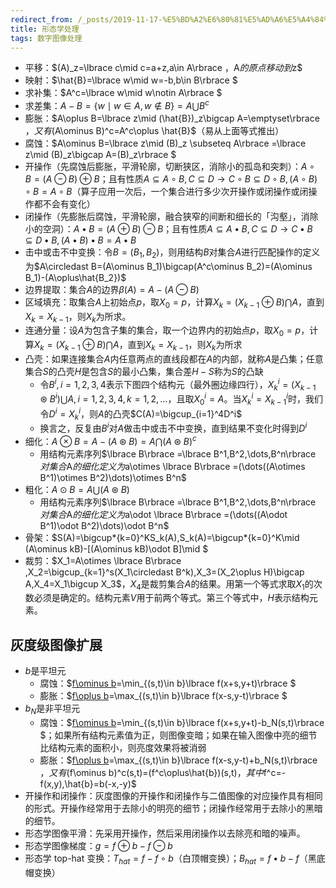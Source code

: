 ```yaml
---
redirect_from: /_posts/2019-11-17-%E5%BD%A2%E6%80%81%E5%AD%A6%E5%A4%84%E7%90%86/
title: 形态学处理
tags: 数字图像处理
---
```


- 平移：$(A)_z=\lbrace c\mid c=a+z,a\in A\rbrace $，$A$的原点移动到$z$
- 映射：$\hat{B}=\lbrace w\mid w=-b,b\in B\rbrace $
- 求补集：$A^c=\lbrace w\mid w\notin A\rbrace $
- 求差集：$A-B=\lbrace w\mid w\in A,w \notin B\rbrace =A\bigcup B^c$
- 膨胀：$A\oplus B=\lbrace z\mid (\hat{B})_z\bigcap A=\emptyset\rbrace $，又有$(A\ominus B)^c=A^c\oplus \hat{B}$（易从上面等式推出）
- 腐蚀：$A\ominus B=\lbrace z\mid (B)_z \subseteq A\rbrace =\lbrace z\mid (B)_z\bigcap A=(B)_z\rbrace $
- 开操作（先腐蚀后膨胀，平滑轮廓，切断狭区，消除小的孤岛和突刺）：$A\circ B=(A\ominus B)\oplus B$；且有性质$A\subseteq A\circ B,C\subseteq D \to C\circ B \subseteq D\circ B,(A \circ B)\circ B=A\circ B$（算子应用一次后，一个集合进行多少次开操作或闭操作或闭操作都不会有变化）
- 闭操作（先膨胀后腐蚀，平滑轮廓，融合狭窄的间断和细长的「沟壑」，消除小的空洞）：$A\bullet B=(A\oplus B)\ominus B$；且有性质$A\subseteq A\bullet B,C\subseteq D \to C\bullet B \subseteq D\bullet B,(A \bullet B)\bullet B=A\bullet B$
- 击中或击不中变换：令$B=(B_1,B_2)$，则用结构$B$对集合$A$进行匹配操作的定义为$A\circledast B=(A\ominus B_1)\bigcap(A^c\ominus B_2)=(A\ominus B_1)-(A\oplus\hat{B_2})$
- 边界提取：集合$A$的边界$\beta(A)=A-(A\ominus B)$
- 区域填充：取集合$A$上初始点$p$，取$X_0=p$，计算$X_k=(X_{k-1}\oplus B)\bigcap A$，直到$X_k=X_{k-1}$，则$X_k$为所求。
- 连通分量：设$A$为包含子集的集合，取一个边界内的初始点$p$，取$X_0=p$，计算$X_k=(X_{k-1}\oplus B)\bigcap A$，直到$X_k=X_{k-1}$，则$X_k$为所求
- 凸壳：如果连接集合$A$内任意两点的直线段都在$A$的内部，就称$A$是凸集；任意集合$S$的凸壳$H$是包含$S$的最小凸集，集合差$H-S$称为$S$的凸缺
  - 令$B^i,i=1,2,3,4$表示下图四个结构元（最外圈边缘四行），$X_k^i=(X_{k-1}\circledast B^i)\bigcup A ,i=1,2,3,4,k=1,2,\dots$，且取$X_0^i=A$。当$X_k^i=X_{k-1}^i$时，我们令$D^i=X_k^i$，则$A$的凸壳$C(A)=\bigcup_{i=1}^4D^i$
  - 换言之，反复由$B^i$对$A$做击中或击不中变换，直到结果不变化时得到$D^i$
- 细化：$A\otimes B=A-(A\circledast B)=A\bigcap(A\circledast B)^c$
  - 用结构元素序列$\lbrace B\rbrace =\lbrace B^1,B^2,\dots,B^n\rbrace $对集合$A$的细化定义为$a\otimes \lbrace B\rbrace =(\dots((A\otimes B^1)\otimes B^2)\dots)\otimes B^n$
- 粗化：$A\odot B=A\bigcup (A\circledast B)$
  - 用结构元素序列$\lbrace B\rbrace =\lbrace B^1,B^2,\dots,B^n\rbrace $对集合$A$的细化定义为$a\odot \lbrace B\rbrace =(\dots((A\odot B^1)\odot B^2)\dots)\odot B^n$
- 骨架：$S(A)=\bigcup*{k=0}^KS_k(A),S_k(A)=\bigcup*{k=0}^K\mid (A\ominus kB)-[(A\ominus kB)\odot B]\mid $
- 裁剪：$X_1=A\otimes \lbrace B\rbrace ,X_2=\bigcup_{k=1}^s(X_1\circledast B^k),X_3=(X_2\oplus H)\bigcap A,X_4=X_1\bigcup X_3$，$X_4$是裁剪集合$A$的结果。用第一个等式求取$X_1$的次数必须是确定的。结构元素$V$用于前两个等式。第三个等式中，$H$表示结构元素。

## 灰度级图像扩展

- $b$是平坦元
  - 腐蚀：$[f\ominus b](x,y)=\min_{(s,t)\in b}\lbrace f(x+s,y+t)\rbrace $
  - 膨胀：$[f\oplus b](x,y)=\max_{(s,t)\in b}\lbrace f(x-s,y-t)\rbrace $
- $b_N$是非平坦元
  - 腐蚀：$[f\ominus b](x,y)=\min_{(s,t)\in b}\lbrace f(x+s,y+t)-b_N(s,t)\rbrace $；如果所有结构元素值为正，则图像变暗；如果在输入图像中亮的细节比结构元素的面积小，则亮度效果将被消弱
  - 膨胀：$[f\oplus b](x,y)=\max_{(s,t)\in b}\lbrace f(x-s,y-t)+b_N(s,t)\rbrace $，又有$(f\ominus b)^c(s,t)=(f^c\oplus\hat{b})(s,t)$，其中$f^c=-f(x,y),\hat{b}=b(-x,-y)$
- 开操作和闭操作：灰度图像的开操作和闭操作与二值图像的对应操作具有相同的形式。开操作经常用于去除小的明亮的细节；闭操作经常用于去除小的黑暗的细节。
- 形态学图像平滑：先采用开操作，然后采用闭操作以去除亮和暗的噪声。
- 形态学图像梯度：$g=f\oplus b-f\ominus b$
- 形态学 top-hat 变换：$T_{hat}=f-f\circ b$（白顶帽变换）；$B_{hat}=f\bullet b-f$（黑底帽变换）
